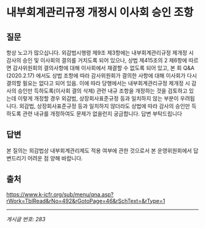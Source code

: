 # 내부회계관리규정 개정시 이사회 승인 조항

## 질문
항상 노고가 많으십니다.
외감법시행령 제9조 제3항에는 내부회계관리규정 제개정 시 감사의 승인 및 이사회의 결의를 거치도록 되어 있으나,
상법 제415조의 2 제6항에 따르면 감사위원회의 결의사항에 대해 이사회에서 재결할 수 없도록 되어 있고,
본 회 Q&A (2020.2.17) 에서도 상법 조항에 따라 감사위원회가 결의한 사항에 대해 이사회가 다시 결의할 필요는 없다고 되어 있음.
이에 따라 당행에서는 내부회계관리규정 제개정 시 감사의 승인만 득하도록(이사회 결의 삭제) 관련 내규 조항을 개정하는 것을 검토하고 있는데
이렇게 개정할 경우 외감법, 상장회사표준규정 등과 일치하지 않는 부분이 우려됩니다.
외감법, 상장회사표준규정 등과 일치하지 않더라도 상법에 따라 감사의 승인만 득하도록 관련 내규를 개정하여도 문제가 없을런지 궁금합니다.
답변 부탁드립니다

## 답변
본 질의는 외감법상 내부회계관리제도 적용 여부에 관한 것으로서 본 운영위원회에서 답변드리기 어려운 점 양해 바랍니다.

## 출처
https://www.k-icfr.org/sub/menu/qna.asp?rWork=TblRead&rNo=492&rGotoPage=46&rSchText=&rType=1

---
*게시글 번호: 283*
